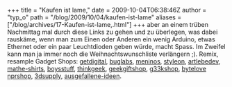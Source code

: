 +++
title = "Kaufen ist lame,"
date = 2009-10-04T06:38:46Z
author = "typ_o"
path = "/blog/2009/10/04/kaufen-ist-lame"
aliases = ["/blog/archives/17-Kaufen-ist-lame,.html"]
+++
aber an einem trüben Nachmittag mal durch diese Links zu gehen und zu
überlegen, was dabei rauskäme, wenn man zum Einen oder Anderen ein
wenig Arduino, etwas Ethernet oder ein paar Leuchtdioden geben würde,
macht Spass. Im Zweifel kann man ja immer noch die Weihnachtswunschliste
verlängern ;). Remix, resample Gadget Shops:
[getdigital](https://www.getdigital.de/),
[buglabs](https://www.buglabs.net/products),
[meninos](https://www.meninos.us/),
[styleon](https://www.styleon.de/index.html?cmd=setshoprubrik&rubrik=283),
[artlebedev](https://www.artlebedev.com/),
[mathe-shirts](https://www.mathe-shirts.de/mathemagiker/gauss/),
[boysstuff](https://www.boysstuff.co.uk/),
[thinkgeek](https://www.thinkgeek.com/),
[geekgiftshop](https://www.geekgiftshop.net/content-categories/cat-403_404/illuminated_shirts.html),
[g33kshop](https://www.g33kshop.com/),
[bytelove](https://www.bytelove.com/stuff/gadgets/cat_14.html)
[nprshop](https://shop.npr.org/catalog/Geek_Bouteek-34-1.html),
[3dsupply](https://www.3dsupply.de/shop/index.php),
[ausgefallene-ideen](https://blog.ausgefallene-ideen.com/).
